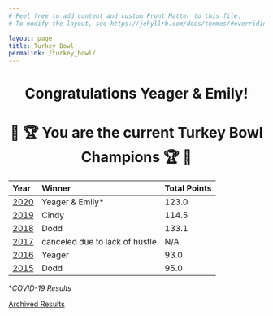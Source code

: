 ```yaml
---
# Feel free to add content and custom Front Matter to this file.
# To modify the layout, see https://jekyllrb.com/docs/themes/#overriding-theme-defaults

layout: page
title: Turkey Bowl
permalink: /turkey_bowl/
---
```

# <center>Congratulations Yeager & Emily!</center>
# <center>:turkey: :trophy: You are the current Turkey Bowl Champions :trophy: :turkey:</center>

| Year                               | Winner                         | Total Points   |
| :--------------------------------- | :----------------------------- | :------------- |
| [2020](/turkey_bowl/archive/2020/) | Yeager & Emily*                | 123.0          |
| [2019](/turkey_bowl/archive/2019/) | Cindy                          | 114.5          |
| [2018](/turkey_bowl/archive/2018/) | Dodd                           | 133.1          |
| [2017](/turkey_bowl/archive/2017/) | canceled due to lack of hustle | N/A            |
| [2016](/turkey_bowl/archive/2016/) | Yeager                         | 93.0           |
| [2015](/turkey_bowl/archive/2015/) | Dodd                           | 95.0           |

*_COVID-19 Results_


[Archived Results](/turkey_bowl/archive/)
